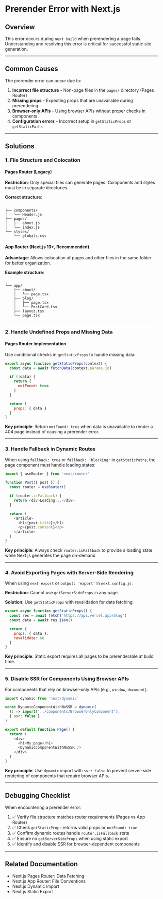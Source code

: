 # Prerender Error with Next.js

## Overview

This error occurs during `next build` when prerendering a page fails.
Understanding and resolving this error is critical for successful static site
generation.

---

## Common Causes

The prerender error can occur due to:

1. **Incorrect file structure** - Non-page files in the `pages/` directory
   (Pages Router)
2. **Missing props** - Expecting props that are unavailable during prerendering
3. **Browser-only APIs** - Using browser APIs without proper checks in
   components
4. **Configuration errors** - Incorrect setup in `getStaticProps` or
   `getStaticPaths`

---

## Solutions

### 1. File Structure and Colocation

#### Pages Router (Legacy)

**Restriction**: Only special files can generate pages. Components and styles
must be in separate directories.

**Correct structure:**

```
.
├── components/
│   └── Header.js
├── pages/
│   ├── about.js
│   └── index.js
└── styles/
    └── globals.css
```

#### App Router (Next.js 13+, Recommended)

**Advantage**: Allows colocation of pages and other files in the same folder for
better organization.

**Example structure:**

```
.
└── app/
    ├── about/
    │   └── page.tsx
    ├── blog/
    │   ├── page.tsx
    │   └── PostCard.tsx
    ├── layout.tsx
    └── page.tsx
```

---

### 2. Handle Undefined Props and Missing Data

#### Pages Router Implementation

Use conditional checks in `getStaticProps` to handle missing data:

```javascript
export async function getStaticProps(context) {
  const data = await fetchData(context.params.id)

  if (!data) {
    return {
      notFound: true
    }
  }

  return {
    props: { data }
  }
}
```

**Key principle**: Return `notFound: true` when data is unavailable to render a
404 page instead of causing a prerender error.

---

### 3. Handle Fallback in Dynamic Routes

When using `fallback: true` or `fallback: 'blocking'` in `getStaticPaths`, the
page component must handle loading states:

```javascript
import { useRouter } from 'next/router'

function Post({ post }) {
  const router = useRouter()

  if (router.isFallback) {
    return <div>Loading...</div>
  }

  return (
    <article>
      <h1>{post.title}</h1>
      <p>{post.content}</p>
    </article>
  )
}
```

**Key principle**: Always check `router.isFallback` to provide a loading state
while Next.js generates the page on-demand.

---

### 4. Avoid Exporting Pages with Server-Side Rendering

When using `next export` or `output: 'export'` in `next.config.js`:

**Restriction**: Cannot use `getServerSideProps` in any page.

**Solution**: Use `getStaticProps` with revalidation for data fetching:

```javascript
export async function getStaticProps() {
  const res = await fetch('https://api.vercel.app/blog')
  const data = await res.json()

  return {
    props: { data },
    revalidate: 60
  }
}
```

**Key principle**: Static export requires all pages to be prerenderable at build
time.

---

### 5. Disable SSR for Components Using Browser APIs

For components that rely on browser-only APIs (e.g., `window`, `document`):

```javascript
import dynamic from 'next/dynamic'

const DynamicComponentWithNoSSR = dynamic(
  () => import('../components/BrowserOnlyComponent'),
  { ssr: false }
)

export default function Page() {
  return (
    <div>
      <h1>My page</h1>
      <DynamicComponentWithNoSSR />
    </div>
  )
}
```

**Key principle**: Use `dynamic` import with `ssr: false` to prevent server-side
rendering of components that require browser APIs.

---

## Debugging Checklist

When encountering a prerender error:

1. ✅ Verify file structure matches router requirements (Pages vs App Router)
2. ✅ Check `getStaticProps` returns valid props or `notFound: true`
3. ✅ Confirm dynamic routes handle `router.isFallback` state
4. ✅ Ensure no `getServerSideProps` when using static export
5. ✅ Identify and disable SSR for browser-dependent components

---

## Related Documentation

- Next.js Pages Router: Data Fetching
- Next.js App Router: File Conventions
- Next.js Dynamic Import
- Next.js Static Export
